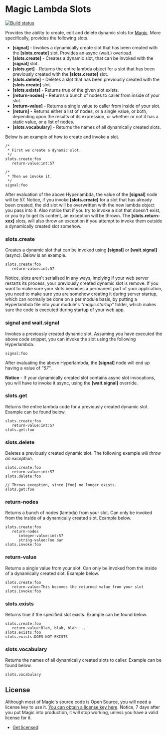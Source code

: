 
# Magic Lambda Slots

[![Build status](https://travis-ci.org/polterguy/magic.lambda.slots.svg?master)](https://travis-ci.org/polterguy/magic.lambda.slots)

Provides the ability to create, edit and delete dynamic slots for [Magic](https://github.com/polterguy.magic). More specifically, provides
the following slots.

* __[signal]__ - Invokes a dynamically create slot that has been created with the __[slots.create]__ slot. Provides an async (wait.) overload.
* __[slots.create]__ - Creates a dynamic slot, that can be invoked with the __[signal]__ slot.
* __[slots.get]__ - Returns the entire lambda object for a slot that has been previously created with the __[slots.create]__ slot.
* __[slots.delete]__ - Deletes a slot that has been previously created with the __[slots.create]__ slot.
* __[slots.exists]__ - Returns true of the given slot exists.
* __[return-nodes]__ - Returns a bunch of nodes to caller from inside of your slot.
* __[return-value]__ - Returns a single value to caller from inside of your slot.
* __[return]__ - Returns either a list of nodes, or a single value, or both, depending upon the results of its expression,
or whether or not it has a static value, or a list of nodes.
* __[slots.vocabulary]__ - Returns the names of all dynamically created slots.

Below is an example of how to create and invoke a slot.

```
/*
 * First we create a dynamic slot.
 */
slots.create:foo
   return-value:int:57

/*
 * Then we invoke it.
 */
signal:foo
```

After evaluation of the above Hyperlambda, the value of the __[signal]__ node will be 57. Notice, if you
invoke __[slots.create]__ for a slot that has already been created, the old slot will be overwritten with the
new lambda object you pass into it. Also notice that if you try to invoke a slot that doesn't exist, or you try
to get its content, an exception will be thrown. The __[slots.return-xxx]__ slots, will also throw an exception if you
attempt to invoke them outside a dynamically created slot somehow.

### slots.create

Creates a dynamic slot that can be invoked using **[signal]** or **[wait.signal]** (async). Below is an example.

```
slots.create:foo
   return-value:int:57
```

Notice, slots aren't serialised in any ways, implying if your web server restarts its process, your previously created
dynamic slot is remove. If you want to make sure your slots becomes a permanent part of your application, you need to
make sure you are somehow creating it during server startup, which can normally be done on a per module basis, by putting
a Hyperlambda file into your module's _"magic.startup"_ folder, which makes sure the code is executed during startup
of your web app.

### signal and wait.signal

Invokes a previously created dynamic slot. Assuming you have executed the above code snippet, you can invoke the slot using
the following Hyperlambda.

```
signal:foo
```

After evaluating the above Hyperlambda, the **[signal]** node will end up having a value of _"57"_.

**Notice** - If your dynamically created slot contains async slot invocations, you will have to invoke
it async, using the **[wait.signal]** override.

### slots.get

Returns the entire lambda code for a previously created dynamic slot. Example can be found below.

```
slots.create:foo
   return-value:int:57
slots.get:foo
```

### slots.delete

Deletes a previously created dynamic slot. The following example _will throw an exception_.

```
slots.create:foo
   return-value:int:57
slots.delete:foo

// Throws exception, since [foo] no longer exists.
slots.get:foo
```

### return-nodes

Returns a bunch of nodes (lambda) from your slot. Can only be invoked from the inside of
a dynamically created slot. Example below.

```
slots.create:foo
   return-nodes
      integer-value:int:57
      string-value:Foo bar
slots.invoke:foo
```

### return-value

Returns a single value from your slot. Can only be invoked from the inside of
a dynamically created slot. Example below.

```
slots.create:foo
   return-value:This becomes the returned value from your slot
slots.invoke:foo
```

### slots.exists

Returns true if the specified slot exists. Example can be found below.

```
slots.create:foo
   return-value:Blah, blah, blah ...
slots.exists:foo
slots.exists:DOES-NOT-EXISTS
```

### slots.vocabulary

Returns the names of all dynamically created slots to caller. Example can be
found below.

```
slots.vocabulary
```

## License

Although most of Magic's source code is Open Source, you will need a license key to use it.
[You can obtain a license key here](https://servergardens.com/buy/).
Notice, 7 days after you put Magic into production, it will stop working, unless you have a valid
license for it.

* [Get licensed](https://servergardens.com/buy/)
